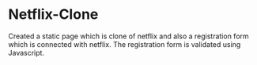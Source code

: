 # Netflix-Clone
Created a static page which is clone of netflix and also a registration form which is connected with netflix. The registration form is validated using Javascript.

